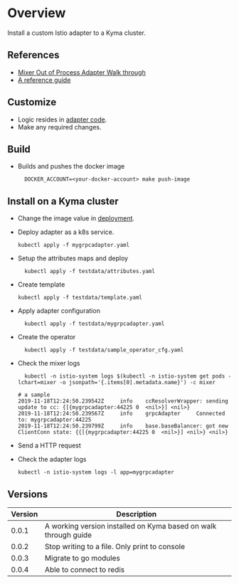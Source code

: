 # Overview

Install a custom Istio adapter to a Kyma cluster.

## References

* [Mixer Out of Process Adapter Walk through](https://github.com/istio/istio/wiki/Mixer-Out-Of-Process-Adapter-Walkthrough)
* [A reference guide](https://medium.com/google-cloud/simple-istio-mixer-out-of-process-authorization-adapter-5f9363cd9bbc)

## Customize

* Logic resides in [adapter code](./mygrpcadapter.go).
* Make any required changes.

## Build

* Builds and pushes the docker image

  ```shell script
    DOCKER_ACCOUNT=<your-docker-account> make push-image
    ```

## Install on a Kyma cluster
* Change the image value in [deployment](deployment/mygrpcadapter.yaml).

* Deploy adapter as a k8s service.

    ```shell script
    kubectl apply -f mygrpcadapter.yaml
    ```

* Setup the attributes maps and deploy

  ```shell script
    kubectl apply -f testdata/attributes.yaml
    ```

* Create template

    ```shell script
    kubectl apply -f testdata/template.yaml
    ```

* Apply adapter configuration

  ```shell script
    kubectl apply -f testdata/mygrpcadapter.yaml
    ``` 

* Create the operator

  ```shell script
    kubectl apply -f testdata/sample_operator_cfg.yaml
    ```

* Check the mixer logs

  ```shell script
    kubectl -n istio-system logs $(kubectl -n istio-system get pods -lchart=mixer -o jsonpath='{.items[0].metadata.name}') -c mixer
    ``` 

    ```shell script
    # a sample
    2019-11-18T12:24:50.239542Z     info    ccResolverWrapper: sending update to cc: {[{mygrpcadapter:44225 0  <nil>}] <nil>}
    2019-11-18T12:24:50.239567Z     info    grpcAdapter     Connected to: mygrpcadapter:44225
    2019-11-18T12:24:50.239799Z     info    base.baseBalancer: got new ClientConn state: {{[{mygrpcadapter:44225 0  <nil>}] <nil>} <nil>}
    ```

* Send a HTTP request

* Check the adapter logs

    ```shell script
    kubectl -n istio-system logs -l app=mygrpcadapter
    ```

## Versions

| Version | Description                                                     |
|---------|-----------------------------------------------------------------|
| 0.0.1   | A working version installed on Kyma based on walk through guide |
| 0.0.2   | Stop writing to a file. Only print to console                   |
| 0.0.3   | Migrate to go modules                                           |
| 0.0.4   | Able to connect to redis                                        |

